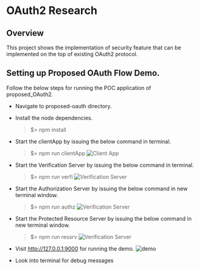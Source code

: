 # OAuth2 Research

## Overview
This project shows the implementation of security feature that can be implemented on the top of existing OAuth2 protocol.


## Setting up Proposed OAuth Flow Demo.

Follow the below steps for running the POC application of proposed_OAuth2.

* Navigate to proposed-oauth directory.
* Install the node dependencies.
    >$> npm install
* Start the clientApp by issuing the below command in terminal.
  > $> npm run clientApp 
    ![Client App](/proposed-oauth/docs_imgs/clientApp.gif)

*  Start the Verification Server by issuing the below command in terminal.
    > $> npm run verfi
![Verification Server](/proposed-oauth/docs_imgs/verif.gif)
*  Start the Authorization Server by issuing the below command in new  terminal window.
    > $> npm run authz 
    ![Verification Server](/proposed-oauth/docs_imgs/authz.gif)

* Start the Protected Resource Server by issuing the below command in new  terminal window.
    > $> npm run ressrv 
    ![Verification Server](/proposed-oauth/docs_imgs/resserv.gif)

* Visit http://127.0.0.1:9000 for running the demo.
  ![demo](/proposed-oauth/docs_imgs/demo.gif)

* Look into terminal for debug messages
